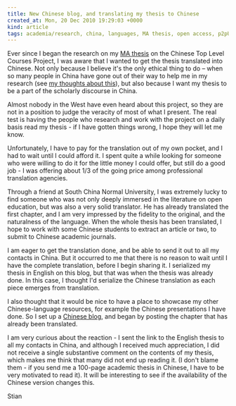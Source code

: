 ```yaml
---
title: New Chinese blog, and translating my thesis to Chinese
created_at: Mon, 20 Dec 2010 19:29:03 +0000
kind: article
tags: academia/research, china, languages, MA thesis, open access, p2pU, The Top Level Courses Project
---
```


Ever since I began the research on my [MA
thesis](http://reganmian.net/top-level-courses) on the Chinese Top Level
Courses Project, I was aware that I wanted to get the thesis translated
into Chinese. Not only because I believe it's the only ethical thing to
do – when so many people in China have gone out of their way to help me
in my research (see [my thoughts about
this](http://reganmian.net/blog/2008/03/07/a-fair-trade-logo-for-academic-research/)),
but also because I want my thesis to be a part of the scholarly
discourse in China.

Almost nobody in the West have even heard about this project, so they
are not in a position to judge the veracity of most of what I present.
The real test is having the people who research and work with the
project on a daily basis read my thesis - if I have gotten things wrong,
I hope they will let me know.

Unfortunately, I have to pay for the translation out of my own pocket,
and I had to wait until I could afford it. I spent quite a while looking
for someone who were willing to do it for the little money I could
offer, but still do a good job - I was offering about 1/3 of the going
price among professional translation agencies.

Through a friend at South China Normal University, I was extremely lucky
to find someone who was not only deeply immersed in the literature on
open education, but was also a very solid translator. He has already
translated the first chapter, and I am very impressed by the fidelity to
the original, and the naturalness of the language. When the whole thesis
has been translated, I hope to work with some Chinese students to
extract an article or two, to submit to Chinese academic journals.

I am eager to get the translation done, and be able to send it out to
all my contacts in China. But it occurred to me that there is no reason
to wait until I have the complete translation, before I begin sharing
it. I serialized my thesis in English on this blog, but that was when
the thesis was already done. In this case, I thought I'd serialize the
Chinese translation as each piece emerges from translation.

I also thought that it would be nice to have a place to showcase my
other Chinese-language resources, for example the Chinese presentations
I have done. So I set up a [Chinese blog](http://reganmian.net/boke),
and began by posting the chapter that has already been translated.

I am very curious about the reaction - I sent the link to the English
thesis to all my contacts in China, and although I received much
appreciation, I did not receive a single substantive comment on the
contents of my thesis, which makes me think that many did not end up
reading it. (I don't blame them - if you send me a 100-page academic
thesis in Chinese, I have to be very motivated to read it). It will be
interesting to see if the availability of the Chinese version changes
this.

Stian
